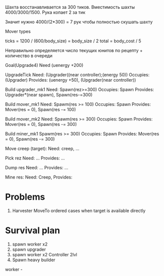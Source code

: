 Шахта восстанавливается за 300 тиков. Вместимость шахты 4000/3000/1500. Рука копает 2 за тик

Значит нужно 4000/(2*300) = 7 рук чтобы полностью скушать шахту

Mover types

ticks = 1200 / (600/body_size) = body_size / 2
total = body_cost / 5

Неправильно определяется число текущих юнитов по рецепту + количество в очереди


Goal(Upgrade4)
	Need (uenergy +200)

UpgradeTick
	Need: (Upgrader((near controller);(energy 50))
	Occupies: (Upgrader)
	Provides: (uenergy +50), (Upgrader(near controller))

Build upgrader_mk1
	Need: Spawn(rez>=300)
	Occupies: Spawn
	Provides: Upgrader*(near spawn), Spawn(res-=300)

Build mover_mk1
	Need: Spawm(res >= 100)
	Occupies: Spawn
	Provides: Mover(res = 0), Spawn(res -= 100)

Build mover_mk2
	Need: Spawm(res >= 300)
	Occupies: Spawn
	Provides: Mover(res = 0), Spawn(res -= 300)

Build miner_mk1
	Spawm(res >= 300)
	Occupies: Spawn
	Provides: Mover(res = 0), Spawn(res -= 300)

Move creep (target):
	Need: creep, ...

Pick rez
	Need: ...
	Provides: ...

Dump res
	Need: ...
	Provides: ...

Mine res:
	Need: Creep, 
	Provides:

# Problems #

1. Harvester MoveTo ordered cases when target is available directly


# Survival plan #

1. spawn worker x2
2. spawn upgrader
3. spawn worker x2
Controller 2lvl
4. Spawn heavy builder


worker - 

